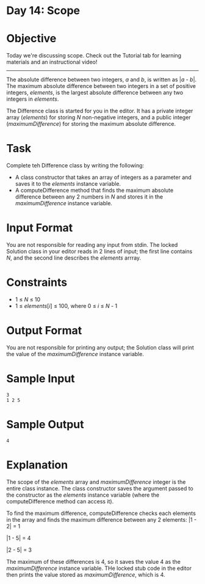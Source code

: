 # Day 14: Scope

# Objective
<p>
Today we're discussing scope. Check out the Tutorial tab for learning materials and an instructional video!
</p>

---

<p>
The absolute difference between two integers, <i>a</i> and <i>b</i>, is written as |<i>a</i> - <i>b</i>|. The maximum absolute difference between two integers in a set of positive integers, <i>elements</i>, is the largest absolute difference between any two integers in <i>elements</i>.
</p>
<p>
The Difference class is started for you in the editor. It has a private integer array (<i>elements</i>) for storing <i>N</i> non-negative integers, and a public integer (<i>maximumDifference</i>) for storing the maximum absolute difference.
</p>

# Task
<p>Complete teh Difference class by writing the following:</p>
<ul>
<li>A class constructor that takes an array of integers as a parameter and saves it to the <i>elements</i> instance variable.</li>
<li>A computeDifference method that finds the maximum absolute difference between any 2 numbers in <i>N</i> and stores it in the <i>maximumDifference</i> instance variable.</li>
</ul>

# Input Format
<p>
You are not responsible for reading any input from stdin. The locked Solution class in your editor reads in 2 lines of input; the first line contains <i>N</i>, and the second line describes the <i>elements</i> arrray.
</p>

# Constraints
<ul>
<li>
1 ≤ <i>N</i> ≤ 10
</li>
<li>
1 ≤ <i>elements</i>[<i>i</i>] ≤ 100, where 0 ≤ <i>i</i> ≤ <i>N</i> - 1
</li>
</ul>

# Output Format
<p>
You are not responsible for printing any output; the Solution class will print the value of the <i>maximumDifference</i> instance variable.
</p>

# Sample Input

~~~~
3
1 2 5
~~~~

# Sample Output

~~~~
4
~~~~

# Explanation
<p>
The scope of the <i>elements</i> array and <i>maximumDifference</i> integer is the entire class instance. The class constructor saves the argument passed to the constructor as the <i>elements</i> instance variable (where the computeDifference method can access it).
</p>
<p>
To find the maximum difference, computeDifference checks each elements in the array and finds the maximum difference between any 2 elements: |1 - 2| = 1
</p>
<p>
|1 - 5| = 4
</p>
<p>
|2 - 5| = 3
</p>
<p>
The maximum of these differences is 4, so it saves the value 4 as the <i>maximumDifference</i> instance variable. THe locked stub code in the editor then prints the value stored as <i>maximumDifference</i>, which is 4.
</p>


